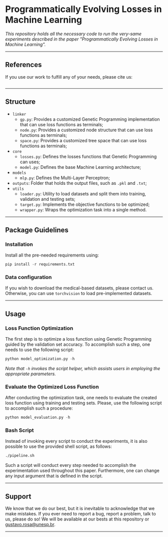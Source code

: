 # Programmatically Evolving Losses in Machine Learning

*This repository holds all the necessary code to run the very-same experiments described in the paper "Programmatically Evolving Losses in Machine Learning".*

---

## References

If you use our work to fulfill any of your needs, please cite us:

```
```

---

## Structure

 * `linker`
   * `gp.py`: Provides a customized Genetic Programming implementation that can use loss functions as terminals;
   * `node.py`: Provides a customized node structure that can use loss functions as terminals;
   * `space.py`: Provides a customized tree space that can use loss functions as terminals;
 * `core`
   * `losses.py`: Defines the losses functions that Genetic Programming can uses;
   * `model.py`: Defines the base Machine Learning architecture;
 * `models`
   * `mlp.py`: Defines the Multi-Layer Perceptron;
 * `outputs`: Folder that holds the output files, such as `.pkl` and `.txt`;
 * `utils`
   * `loader.py`: Utility to load datasets and split them into training, validation and testing sets;
   * `target.py`: Implements the objective functions to be optimized;
   * `wrapper.py`: Wraps the optimization task into a single method.
   
---

## Package Guidelines

### Installation

Install all the pre-needed requirements using:

```Python
pip install -r requirements.txt
```

### Data configuration

If you wish to download the medical-based datasets, please contact us. Otherwise, you can use `torchvision` to load pre-implemented datasets.

---

## Usage

### Loss Function Optimization

The first step is to optimize a loss function using Genetic Programming guided by the validation set accuracy. To accomplish such a step, one needs to use the following script:

```Python
python model_optimization.py -h
```

*Note that `-h` invokes the script helper, which assists users in employing the appropriate parameters.*

### Evaluate the Optimized Loss Function

After conducting the optimization task, one needs to evaluate the created loss function using training and testing sets. Please, use the following script to accomplish such a procedure:

```Python
python model_evaluation.py -h
```

### Bash Script

Instead of invoking every script to conduct the experiments, it is also possible to use the provided shell script, as follows:

```Bash
./pipeline.sh
```

Such a script will conduct every step needed to accomplish the experimentation used throughout this paper. Furthermore, one can change any input argument that is defined in the script.

---

## Support

We know that we do our best, but it is inevitable to acknowledge that we make mistakes. If you ever need to report a bug, report a problem, talk to us, please do so! We will be available at our bests at this repository or gustavo.rosa@unesp.br.

---
